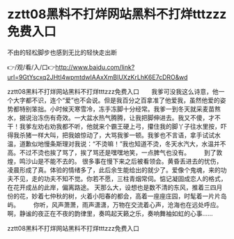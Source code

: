 # zztt08黑料不打烊网站黑料不打烊tttzzz免费入口
不由的轻松脚步也感到无比的轻快走出断

👉/观/看/入/口👉http://www.baidu.com/link?url=9GtYscxq2JHtl4wpmtdwIAAxXmBlUXzKrLhK6E7cDRO&wd

zztt08黑料不打烊网站黑料不打烊tttzzz免费入口　　我爹可没我这么诗意，他一个大字都不识，连个“爱”也不会说。但是我百分之百拿准了他爱我，虽然他爱的姿势都特别笨拙。小时候天寒雪冷，冻手冻脚十分经常。我爹一到冬天就采麦苗熬水，据说治冻伤有奇效。一大盆水热气腾腾，让我把脚伸进去。我又不傻，才不干！我爹左劝右劝我都不听，他就来个霸王硬上弓，攥住我的脚丫子往水里按，吓得我杀猪一样大叫，把我娘惊动了，大骂我爹一顿。我爹也不言语，拿手试试水温，道歉似地慢条斯理对我说：“不烫嘛！”我也知道不烫，冬天水汽大，水温并不高。不过不烫也挨了骂了，挨了骂还是嘿嘿地笑，一点脾气也没有。
　　到了敦煌，鸣沙山是不能不去的。
很多事在慢下来之后被看领会。黄昏丢进去的忧伤，凌晨形成了真。体验的情绪多了，此后余生能给出的就少了。爱像个鬼魂，来的功夫不见，走的功夫不知不觉。你若不愿，三柱青烟常伺。惦记凝固成恋人的格式，在花开成丛的此岸，偏离路途。
天那么大，设想也是数不清的东风，推着三四月份的花，妙着七仲秋的树，火着小阳春的都会，高着一座座庄园，时髦着一片片岛屿。
　　你听，风声萧萧，雨声潇潇，万物在交流着心声，沧海也在远处呼应。啊，静谧的夜正在不夜的韵律里，奏鸣起天籁之乐，奏响舞袖如虹的心事……

zztt08黑料不打烊网站黑料不打烊tttzzz免费入口
